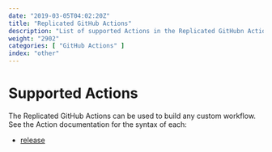 ```yaml
---
date: "2019-03-05T04:02:20Z"
title: "Replicated GitHub Actions"
description: "List of supported Actions in the Replicated GitHubn Action."
weight: "2902"
categories: [ "GitHub Actions" ]
index: "other"
---
```


# Supported Actions

The Replicated GitHub Actions can be used to build any custom workflow. See the Action documentation for the syntax of each:

- [release](../release)
